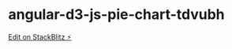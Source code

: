 # angular-d3-js-pie-chart-tdvubh

[Edit on StackBlitz ⚡️](https://stackblitz.com/edit/angular-d3-js-pie-chart-tdvubh)
